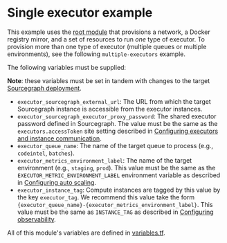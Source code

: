 # Single executor example

This example uses the [root module](https://registry.terraform.io/modules/sourcegraph/executors/google/5.5.0) that provisions a network, a Docker registry mirror, and a set of resources to run _one_ type of executor. To provision more than one type of executor (multiple queues or multiple environments), see the following `multiple-executors` example.

The following variables must be supplied:

**Note**: these variables must be set in tandem with changes to the target [Sourcegraph deployment](https://docs.sourcegraph.com/admin/deploy_executors).

- `executor_sourcegraph_external_url`: The URL from which the target Sourcegraph instance is accessible from the executor instances.
- `executor_sourcegraph_executor_proxy_password`: The shared executor password defined in Sourcegraph. The value must be the same as the `executors.accessToken` site setting described in [Configuring executors and instance communication](https://docs.sourcegraph.com/admin/deploy_executors#installation).
- `executor_queue_name`: The name of the target queue to process (e.g., `codeintel`, `batches`).
- `executor_metrics_environment_label`: The name of the target environment (e.g., `staging`, `prod`). This value must be the same as the `EXECUTOR_METRIC_ENVIRONMENT_LABEL` environment variable as described in [Configuring auto scaling](https://docs.sourcegraph.com/admin/deploy_executors#google).
- `executor_instance_tag`: Compute instances are tagged by this value by the key `executor_tag`. We recommend this value take the form `{executor_queue_name}-{executor_metrics_environment_label}`. This value must be the same as `INSTANCE_TAG` as described in [Configuring observability](https://docs.sourcegraph.com/admin/deploy_executors#google-1).

All of this module's variables are defined in [variables.tf](https://github.com/sourcegraph/terraform-google-executors/blob/v5.5.0/variables.tf).

